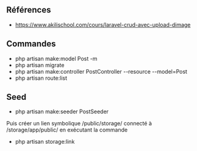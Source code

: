 

## Références 

- https://www.akilischool.com/cours/laravel-crud-avec-upload-dimage


## Commandes

- php artisan make:model Post -m
- php artisan migrate
- php artisan make:controller PostController --resource --model=Post
- php artisan route:list

## Seed 

- php artisan make:seeder PostSeeder

Puis créer un lien symbolique /public/storage/ connecté à /storage/app/public/ en exécutant la commande

- php artisan storage:link